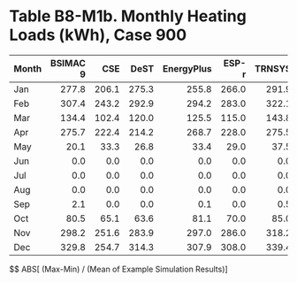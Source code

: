 # Table B8-M1b. Monthly Heating Loads (kWh), Case 900
| Month |BSIMAC 9 |CSE |DeST |EnergyPlus |ESP-r |TRNSYS | |Min |Max |Mean |Dev % $$ | |TestSoftware1 |
|-----|-----:|-----:|-----:|-----:|-----:|-----:|-----:|-----:|-----:|-----:|-----:|-----:|-----:|
| Jan |277.8 |206.1 |275.3 |255.8 |266.0 |291.9 | |206.1 |291.9 |262.2 |32.7 | |255.8 |
| Feb |307.4 |243.2 |292.9 |294.2 |283.0 |322.1 | |243.2 |322.1 |290.5 |27.2 | |294.2 |
| Mar |134.4 |102.4 |120.0 |125.5 |115.0 |143.8 | |102.4 |143.8 |123.5 |33.5 | |125.5 |
| Apr |275.7 |222.4 |214.2 |268.7 |228.0 |275.5 | |214.2 |275.7 |247.4 |24.9 | |268.6 |
| May |20.1 |33.3 |26.8 |33.4 |29.0 |37.5 | |20.1 |37.5 |30.0 |58.0 | |33.4 |
| Jun |0.0 |0.0 |0.0 |0.0 |0.0 |0.0 | |0.0 |0.0 |0.0 |- | |0.0 |
| Jul |0.0 |0.0 |0.0 |0.0 |0.0 |0.0 | |0.0 |0.0 |0.0 |- | |0.0 |
| Aug |0.0 |0.0 |0.0 |0.0 |0.0 |0.0 | |0.0 |0.0 |0.0 |- | |0.0 |
| Sep |2.1 |0.0 |0.0 |0.1 |0.0 |0.5 | |0.0 |2.1 |0.5 |458.3 | |0.1 |
| Oct |80.5 |65.1 |63.6 |81.1 |70.0 |85.0 | |63.6 |85.0 |74.2 |28.9 | |81.1 |
| Nov |298.2 |251.6 |283.9 |297.0 |286.0 |318.2 | |251.6 |318.2 |289.2 |23.0 | |297.0 |
| Dec |329.8 |254.7 |314.3 |307.9 |308.0 |339.4 | |254.7 |339.4 |309.0 |27.4 | |307.9 |

$$ ABS[ (Max-Min) / (Mean of Example Simulation Results)]


